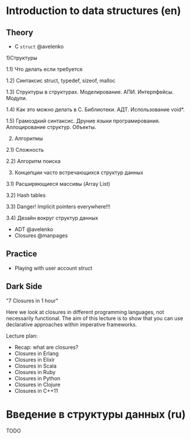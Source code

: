 Introduction to data structures (en)
===

Theory
---

 + C ``struct`` @avelenko
 
 1)Структуры
 
 1.1) Что делать если требуется 
 
 1.2) Синтаксис struct, typedef, sizeof, malloc
 
 1.3) Структуры в структурах. Моделирование. АПИ. Интерпфейсы. Модули.
 
 1.4) Как это можно делать в С. Библиотеки. АДТ. Использование void*. 
 
 1.5) Грамоздкий синтаксис. Друние языки програмирования. Аллоцирование структур. Объекты.
 
 2) Алгоритмы
 
 2.1) Сложность
 
 2.2) Алгоритм поиска
 
 3) Концепции часто встречающихся структур данных
 
 3.1) Расширяющиеся массивы (Array List)
 
 3.2) Hash tables
 
 3.3) Danger! Implicit pointers everywhere!!!
 
 3.4) Дезайн вокруг структур данных
 
 + ADT @avelenko
 + Closures @manpages

Practice
---

 + Playing with user account struct

Dark Side
---

"7 Closures in 1 hour"

Here we look at closures in different programming languages, not necessarily functional.
The aim of this lecture is to show that you can use declarative approaches within imperative
frameworks.

Lecture plan:

 + Recap: what are closures?
 + Closures in Erlang
 + Closures in Elixir
 + Closures in Scala
 + Closures in Ruby
 + Closures in Python
 + Closures in Clojure
 + Closures in C++11

Введение в структуры данных (ru)
===

TODO
